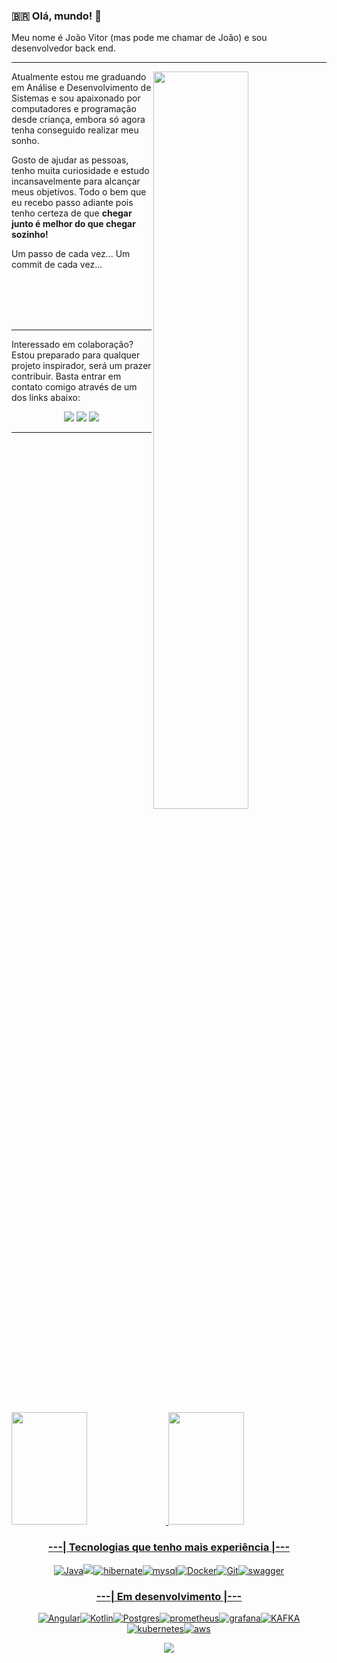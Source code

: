 ### :brazil: Olá, mundo! 👋
<div width="100%">
<p>Meu nome é João Vitor (mas pode me chamar de João) e sou desenvolvedor back end. </p>
</div>

---
<div width="100%">
<img align="right" width="55%" src="https://camo.githubusercontent.com/bb27b9c1df90df738e91a54665d3adb08f60583fad2f266ffbde14508e6dc918/68747470733a2f2f692e70696e696d672e636f6d2f6f726967696e616c732f65342f32362f37302f65343236373032656466383734623138316163656431653266613563366364652e676966"/>

<p>Atualmente estou me graduando em Análise e Desenvolvimento de Sistemas e sou apaixonado por computadores e programação desde criança, embora só agora tenha conseguido realizar meu sonho. </p>

<p>Gosto de ajudar as pessoas, tenho muita curiosidade e estudo incansavelmente para alcançar meus objetivos. Todo o bem que eu recebo passo adiante pois tenho certeza de que <b>chegar junto é melhor do que chegar sozinho! </b></p>

<p>Um passo de cada vez... Um commit de cada vez...<p>
<br><br><br><br>
</div>

---

<div width="100%">
<p>Interessado em colaboração? Estou preparado para qualquer projeto inspirador, será um prazer contribuir.
Basta entrar em contato comigo através de um dos links abaixo:<p>

<div align="center">
<a href="https://www.linkedin.com/in/joaovitorfaria/"><img src="https://img.shields.io/badge/LinkedIn-blue?style=for-the-badge&logo=Linkedin&logoColor=white"/></a>
<a href="https://twitter.com/FariaJvP"><img src="https://img.shields.io/badge/Twitter-1DA1F2?style=for-the-badge&logo=twitter&logoColor=white"/></a>
<a href="https://www.instagram.com/jv.developer/"><img src="https://img.shields.io/badge/Instagram-E4405F?style=for-the-badge&logo=instagram&logoColor=white"/></a>
</div>
</div>

---

<br>
<div>
<a href="https://github.com/FariaJvP">
<img height="180em" width="49%" src="https://github-readme-stats.vercel.app/api?username=FariaJvP&theme=tokyonight&show_icons=true"/>
  <img height="180em" width="49%" src="https://github-readme-stats.vercel.app/api/top-langs/?username=FariaJvP&layout=compact&langs_count=7&theme=tokyonight"/>
</div>

<div align="center">

### ---| Tecnologias que tenho mais experiência |---
![Java](https://img.shields.io/badge/java-red?style=for-the-badge&logo=java&logoColor=white)![](https://res.cloudinary.com/practicaldev/image/fetch/s--SLFm8ahJ--/c_limit%2Cf_auto%2Cfl_progressive%2Cq_auto%2Cw_880/https://img.shields.io/badge/Spring-6DB33F%3Fstyle%3Dfor-the-badge%26logo%3Dspring%26logoColor%3Dwhite)![hibernate](https://img.shields.io/badge/hibernate-lightgray?logo=hibernate&logoColor=yellow&style=for-the-badge)![mysql](https://img.shields.io/badge/mysql-4479A1.svg?&style=for-the-badge&logo=mysql&logoColor=white)![Docker](https://img.shields.io/badge/docker-%230db7ed.svg?style=for-the-badge&logo=docker&logoColor=white)![Git](https://img.shields.io/badge/git-%23F05033.svg?style=for-the-badge&logo=git&logoColor=white)![swagger](https://img.shields.io/badge/swagger-%2385EA2D.svg?&style=for-the-badge&logo=swagger&logoColor=black)

### ---| Em desenvolvimento |---
![Angular](https://img.shields.io/badge/angular-%23DD0031.svg?style=for-the-badge&logo=angular&logoColor=white)![Kotlin](https://img.shields.io/badge/kotlin-blueviolet?style=for-the-badge&logo=kotlin&logoColor=white)![Postgres](https://img.shields.io/badge/postgres-%23316192.svg?style=for-the-badge&logo=postgresql&logoColor=white)![prometheus](https://img.shields.io/badge/prometheus%20-%23E6522C.svg?&style=for-the-badge&logo=prometheus&logoColor=white)![grafana](https://img.shields.io/badge/-GRAFANA-black?&style=for-the-badge&logo=grafana&logoColor=yellow)![KAFKA](https://img.shields.io/badge/KAFKA-red?logo=ApacheKafka&logoColor=white&style=for-the-badge)![kubernetes](https://img.shields.io/badge/kubernetes-326ce5.svg?logo=kubernetes&logoColor=white&style=for-the-badge)![aws](https://img.shields.io/badge/Amazon_Web_Services-FF9900?style=for-the-badge&logo=amazon-aws&logoColor=white)

![](https://komarev.com/ghpvc/?username=FariaJvP&color=blueviolet)
